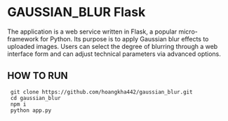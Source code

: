 # GAUSSIAN_BLUR Flask
The application is a web service written in Flask, a popular micro-framework for Python. Its purpose is to apply Gaussian blur effects to uploaded images. Users can select the degree of blurring through a web interface form and can adjust technical parameters via advanced options.

## HOW TO RUN
```
 git clone https://github.com/hoangkha442/gaussian_blur.git
 cd gaussian_blur
 npm i
 python app.py
```